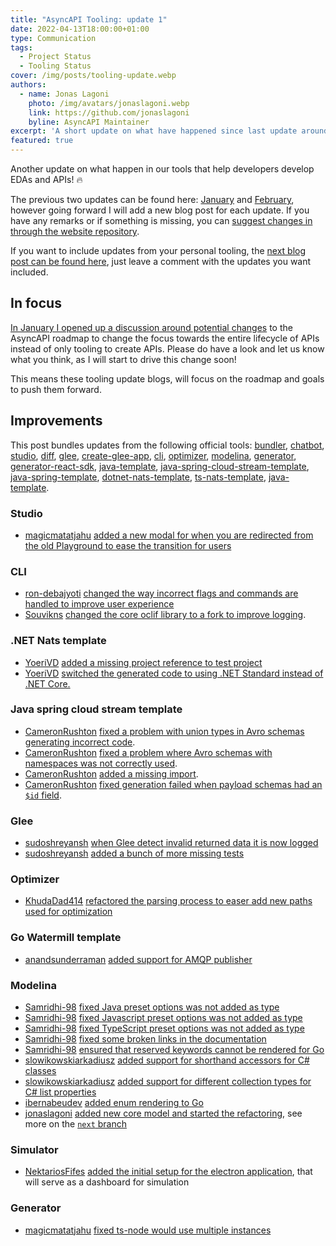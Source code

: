 ```yaml
---
title: "AsyncAPI Tooling: update 1"
date: 2022-04-13T18:00:00+01:00
type: Communication
tags:
  - Project Status
  - Tooling Status
cover: /img/posts/tooling-update.webp
authors:
  - name: Jonas Lagoni
    photo: /img/avatars/jonaslagoni.webp
    link: https://github.com/jonaslagoni
    byline: AsyncAPI Maintainer
excerpt: 'A short update on what have happened since last update around tooling'
featured: true
---
```


Another update on what happen in our tools that help developers develop EDAs and APIs! :fire: 

The previous two updates can be found here: [January](https://gist.github.com/jonaslagoni/4a0117e1432936b89e05b6a509d94259) and [February](https://gist.github.com/jonaslagoni/185890cd7e84ed95c14b8f0556788b7b), however going forward I will add a new blog post for each update. If you have any remarks or if something is missing, you can [suggest changes in through the website repository](https://github.com/asyncapi/website/tree/master/pages/blog/tooling-update-1.md). 

If you want to include updates from your personal tooling, the [next blog post can be found here](https://github.com/asyncapi/website/pull/662), just leave a comment with the updates you want included.

## In focus
[In January I opened up a discussion around potential changes](https://github.com/asyncapi/community/discussions/237) to the AsyncAPI roadmap to change the focus towards the entire lifecycle of APIs instead of only tooling to create APIs. Please do have a look and let us know what you think, as I will start to drive this change soon!

This means these tooling update blogs, will focus on the roadmap and goals to push them forward.

## Improvements
This post bundles updates from the following official tools: [bundler](https://github.com/asyncapi/bundler), [chatbot](https://github.com/asyncapi/chatbot), [studio](https://github.com/asyncapi/studio), [diff](https://github.com/asyncapi/diff), [glee](https://github.com/asyncapi/glee), [create-glee-app](https://github.com/asyncapi/create-glee-app), [cli](https://github.com/asyncapi/cli), [optimizer](https://github.com/asyncapi/optimizer), [modelina](https://github.com/asyncapi/modelina), [generator](https://github.com/asyncapi/generator), [generator-react-sdk](https://github.com/asyncapi/generator-react-sdk), [java-template](https://github.com/asyncapi/java-template), [java-spring-cloud-stream-template](https://github.com/asyncapi/java-spring-cloud-stream-template), [java-spring-template](https://github.com/asyncapi/java-spring-template), [dotnet-nats-template](https://github.com/asyncapi/dotnet-nats-template), [ts-nats-template](https://github.com/asyncapi/ts-nats-template), [java-template](https://github.com/asyncapi/java-template).

### Studio
- [magicmatatjahu](https://github.com/magicmatatjahu) [added a new modal for when you are redirected from the old Playground to ease the transition for users](https://github.com/asyncapi/studio/pull/282) 

### CLI
- [ron-debajyoti](https://github.com/ron-debajyoti) [changed the way incorrect flags and commands are handled to improve user experience](https://github.com/asyncapi/cli/pull/243)
- [Souvikns](https://github.com/Souvikns) [changed the core oclif library to a fork to improve logging](https://github.com/asyncapi/cli/pull/254). 

### .NET Nats template
- [YoeriVD](https://github.com/YoeriVD) [added a missing project reference to test project](https://github.com/asyncapi/dotnet-nats-template/pull/228)
- [YoeriVD](https://github.com/YoeriVD) [switched the generated code to using .NET Standard instead of .NET Core.](https://github.com/asyncapi/dotnet-nats-template/pull/229)

### Java spring cloud stream template
- [CameronRushton](https://github.com/CameronRushton) [fixed a problem with union types in Avro schemas generating incorrect code](https://github.com/asyncapi/java-spring-cloud-stream-template/pull/250). 
- [CameronRushton](https://github.com/CameronRushton) [fixed a problem where Avro schemas with namespaces was not correctly used](https://github.com/asyncapi/java-spring-cloud-stream-template/pull/246).
- [CameronRushton](https://github.com/CameronRushton) [added a missing import](https://github.com/asyncapi/java-spring-cloud-stream-template/pull/244).
- [CameronRushton](https://github.com/CameronRushton) [fixed generation failed when payload schemas had an `$id` field](https://github.com/asyncapi/java-spring-cloud-stream-template/pull/241).

### Glee
- [sudoshreyansh](https://github.com/sudoshreyansh) [when Glee detect invalid returned data it is now logged](https://github.com/asyncapi/glee/pull/273)
- [sudoshreyansh](https://github.com/sudoshreyansh) [added a bunch of more missing tests](https://github.com/asyncapi/glee/pull/266)

### Optimizer
- [KhudaDad414](https://github.com/KhudaDad414) [refactored the parsing process to easer add new paths used for optimization](https://github.com/asyncapi/optimizer/pull/85)

### Go Watermill template
- [anandsunderraman](https://github.com/anandsunderraman) [added support for AMQP publisher](https://github.com/asyncapi/go-watermill-template/pull/137)

### Modelina
- [Samridhi-98](https://github.com/Samridhi-98) [fixed Java preset options was not added as type](https://github.com/asyncapi/modelina/pull/716)
- [Samridhi-98](https://github.com/Samridhi-98) [fixed Javascript preset options was not added as type](https://github.com/asyncapi/modelina/pull/709)
- [Samridhi-98](https://github.com/Samridhi-98) [fixed TypeScript preset options was not added as type](https://github.com/asyncapi/modelina/pull/703)
- [Samridhi-98](https://github.com/Samridhi-98) [fixed some broken links in the documentation](https://github.com/asyncapi/modelina/pull/684)
- [Samridhi-98](https://github.com/Samridhi-98) [ensured that reserved keywords cannot be rendered for Go](https://github.com/asyncapi/modelina/pull/653)
- [slowikowskiarkadiusz](https://github.com/slowikowskiarkadiusz) [added support for shorthand accessors for C# classes](https://github.com/asyncapi/modelina/pull/671)
- [slowikowskiarkadiusz](https://github.com/slowikowskiarkadiusz) [added support for different collection types for C# list properties](https://github.com/asyncapi/modelina/pull/669)
- [ibernabeudev](https://github.com/ibernabeudev) [added enum rendering to Go](https://github.com/asyncapi/modelina/pull/662)
- [jonaslagoni](https://github.com/jonaslagoni) [added new core model and started the refactoring](https://github.com/asyncapi/modelina/pull/655), see more on the [`next` branch](https://github.com/asyncapi/modelina/tree/next)

### Simulator
- [NektariosFifes](https://github.com/NektariosFifes) [added the initial setup for the electron application](https://github.com/asyncapi/simulator/pull/103), that will serve as a dashboard for simulation 

### Generator
- [magicmatatjahu](https://github.com/magicmatatjahu) [fixed ts-node would use multiple instances](https://github.com/asyncapi/generator/pull/764)

